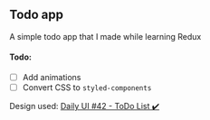 ## Todo app

A simple todo app that I made while learning Redux

#### Todo:
- [ ] Add animations
- [ ] Convert CSS to `styled-components`

Design used: [Daily UI #42 - ToDo List ✔️](https://dribbble.com/shots/4989054-Daily-UI-42-ToDo-List)
